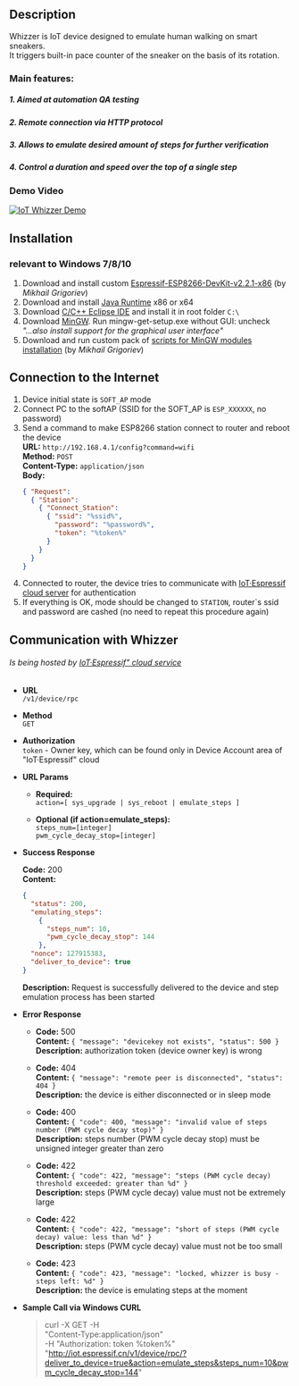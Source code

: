 Description
----
Whizzer is IoT device designed to emulate human walking on smart sneakers. <br />
It triggers built-in pace counter of the sneaker on the basis of its rotation.

### Main features:

##### 1. Aimed at automation QA testing
##### 2. Remote connection via HTTP protocol
##### 3. Allows to emulate desired amount of steps for further verification
##### 4. Control a duration and speed over the top of a single step

### Demo Video

[![IoT Whizzer Demo](https://img.youtube.com/vi/fBj2eXHkNwg/0.jpg)](https://youtu.be/fBj2eXHkNwg)

Installation
----
### relevant to Windows 7/8/10

1. Download and install custom [Espressif-ESP8266-DevKit-v2.2.1-x86](http://dl.programs74.ru/get.php?file=EspressifESP8266DevKit) (by *Mikhail Grigoriev*)
2. Download and install [Java Runtime](http://www.oracle.com/technetwork/java/javase/downloads/index.html) x86 or x64
3. Download [C/C++ Eclipse IDE](https://eclipse.org/downloads/packages/eclipse-ide-cc-developers/oxygenr) and install it in root folder `C:\`
4. Download [MinGW](http://sourceforge.net/projects/mingw/files/Installer/). Run mingw-get-setup.exe without GUI: uncheck *"...also install support for the graphical user interface"*
5. Download and run custom pack of [scripts for MinGW modules installation](http://dl.programs74.ru/get.php?file=EspressifESP8266DevKitAddon) (by *Mikhail Grigoriev*)

Connection to the Internet
----
1. Device initial state is `SOFT_AP` mode
2. Connect PC to the softAP (SSID for the SOFT_AP is `ESP_XXXXXX`, no password)
3. Send a command to make ESP8266 station connect to router and reboot the device <br />
	**URL:** `http://192.168.4.1/config?command=wifi` <br />
	**Method:**	`POST` <br />
	**Content-Type:** `application/json` <br />
	**Body:** <br />
	```json
	{ "Request":
	  { "Station":
	    { "Connect_Station":
	      { "ssid": "%ssid%",
	        "password": "%password%",
	        "token": "%token%"
	      }
	    }
	  }
	}
	```
4. Connected to router, the device tries to communicate with [IoT·Espressif cloud server](http://iot.espressif.cn) for authentication
5. If everything is OK, mode should be changed to `STATION`, router`s ssid and password are cashed (no need to repeat this procedure again)

Communication with Whizzer
----
###### Is being hosted by [IoT·Espressif" cloud service](http://iot.espressif.cn)

* **URL** <br />
	`/v1/device/rpc`

* **Method** <br />
	`GET`

* **Authorization** <br />
	`token` - Owner key, which can be found only in Device Account area of "IoT·Espressif" cloud

* **URL Params**
	
	* **Required:** <br />
	  `action=[ sys_upgrade | sys_reboot | emulate_steps ]`
	
	* **Optional (if action=emulate_steps):** <br />
	  `steps_num=[integer]` <br />
	  `pwm_cycle_decay_stop=[integer]`

* **Success Response**

    **Code:** 200 <br />
    **Content:**
	```json
	{
	  "status": 200,
	  "emulating_steps":
	    {
	      "steps_num": 10,
	      "pwm_cycle_decay_stop": 144
	    },
	  "nonce": 127915383,
	  "deliver_to_device": true
	}
	```
	**Description:** Request is successfully delivered to the device and step emulation process has been started 
	
* **Error Response**
	
	* **Code:** 500 <br />
	  **Content:** `{ "message": "devicekey not exists", "status": 500 }` <br />
	  **Description:** authorization token (device owner key) is wrong
	
	* **Code:** 404 <br />
	  **Content:** `{ "message": "remote peer is disconnected", "status": 404 }` <br />
	  **Description:** the device is either disconnected or in sleep mode
	
	* **Code:** 400 <br />
	  **Content:** `{ "code": 400, "message": "invalid value of steps number (PWM cycle decay stop)" }` <br />
	  **Description:** steps number (PWM cycle decay stop) must be unsigned integer greater than zero
	
	* **Code:** 422 <br />
	  **Content:** `{ "code": 422, "message": "steps (PWM cycle decay) threshold exceeded: greater than %d" }` <br />
	  **Description:** steps (PWM cycle decay) value must not be extremely large
	
	* **Code:** 422 <br />
	  **Content:** `{ "code": 422, "message": "short of steps (PWM cycle decay) value: less than %d" }` <br />
	  **Description:** steps (PWM cycle decay) value must not be too small

	* **Code:** 423 <br />
	  **Content:** `{ "code": 423, "message": "locked, whizzer is busy - steps left: %d" }` <br />
	  **Description:** the device is emulating steps at the moment

* **Sample Call via Windows CURL**

	> curl -X GET -H <br />
	> "Content-Type:application/json" <br />
	> -H "Authorization: token %token%" <br />
	> "http://iot.espressif.cn/v1/device/rpc/?deliver_to_device=true&action=emulate_steps&steps_num=10&pwm_cycle_decay_stop=144"